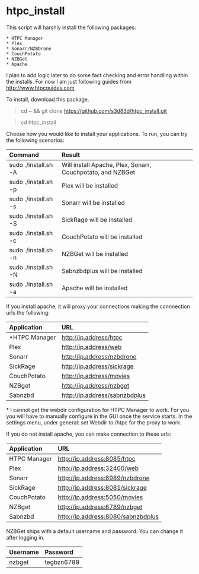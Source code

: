# htpc_install

This script will harshly install the following packages:

    * HTPC Manager
    * Plex
    * Sonarr/NZBDrone
    * CouchPotato
    * NZBGet
    * Apache

I plan to add logic later to do some fact checking and error handling within the installs.
For now I am just following guides from http://www.htpcguides.com

To install, download this package.
> cd ~ && git clone https://github.com/s3d83d/htpc_install.git

> cd htpc_install

Choose how you would like to install your applications.
To run, you can try the following scenarios:

| Command | Result |
| :------ | :----- |
| sudo ./install.sh -A | Will install Apache, Plex, Sonarr, Couchpotato, and NZBGet |
| sudo ./install.sh -p | Plex will be installed |
| sudo ./install.sh -s | Sonarr will be installed |
| sudo ./install.sh -S | SickRage will be installed |
| sudo ./install.sh -c | CouchPotato will be installed |
| sudo ./install.sh -n | NZBGet will be installed |
| sudo ./install.sh -N | Sabnzbdplus will be installed |
| sudo ./install.sh -a | Apache will be installed |

If you install apache, it will proxy your connections making the connnection urls the following:

| Application | URL |
| :---------- | :-- |
| *HTPC Manager | http://ip.address/htpc |
| Plex | http://ip.address/web |
| Sonarr | http://ip.address/nzbdrone |
| SickRage | http://ip.address/sickrage |
| CouchPotato | http://ip.address/movies |
| NZBget | http://ip.address/nzbget |
| Sabnzbd | http://ip.address/sabnzbdplus |


\* I cannot get the webdir configuration for HTPC Manager to work. For you you will have to manually configure in the GUI once the service starts. In the settings menu, under general: set Webdir to /htpc for the proxy to work.

If you do not install apache, you can make connection to these urls:

| Application | URL |
| :---------- | :-- |
| HTPC Manager | http://ip.address:8085/htpc |
| Plex | http://ip.address:32400/web |
| Sonarr | http://ip.address:8989/nzbdrone |
| SickRage | http://ip.address:8081/sickrage |
| CouchPotato | http://ip.address:5050/movies |
| NZBget | http://ip.address:6789/nzbget |
| Sabnzbd | http://ip.address:8080/sabnzbdplus |

NZBGet ships with a default username and password. You can change it after logging in.

| Username | Password |
| :------- | :------- |
| nzbget | tegbzn6789 |

